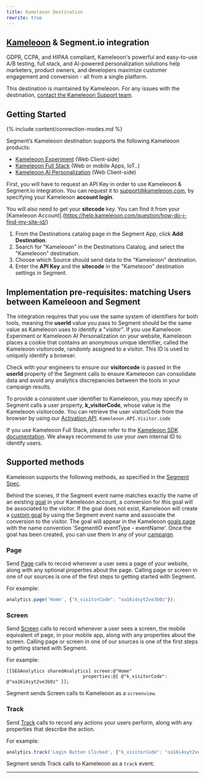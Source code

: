 ```yaml
---
title: Kameleoon Destination
rewrite: true
---
```


[Kameleoon](https://kameleoon.com/en) & Segment.io integration
---
GDPR, CCPA, and HIPAA compliant, Kameleoon's powerful and easy-to-use A/B testing, full stack, and AI-powered personalization solutions help marketers, product owners, and developers maximize customer engagement and conversion - all from a single platform.

This destination is maintained by Kameleoon. For any issues with the destination, [contact the Kameleoon Support team](mailto:support@kameleoon.com).


## Getting Started

{% include content/connection-modes.md %}

Segment’s Kameleoon destination supports the following Kameleoon products:
* [Kameleoon Experiment](https://www.kameleoon.com/en/platform/ab-testing-client-side) (Web Client-side)
* [Kameleoon Full Stack](https://www.kameleoon.com/en/platform/ab-testing-full-stack) (Web or mobile Apps, IoT..)
* [Kameleoon AI Personalization](https://www.kameleoon.com/en/platform/personalization) (Web Client-side)


First, you will have to request an API Key in order to use Kameleoon & Segment.io integration. You can request it to [support@kameleoon.com](mailto:support@kameleoon.com), by specifying your Kameleoon **account login**.

You will also need to get your **sitecode** key. You can find it from your [Kameleoon Account].(https://help.kameleoon.com/question/how-do-i-find-my-site-id/)

1. From the Destinations catalog page in the Segment App, click **Add Destination**.
2. Search for "Kameleoon" in the Destinations Catalog, and select the "Kameleoon" destination.
3. Choose which Source should send data to the "Kameleoon" destination.
6. Enter the **API Key** and the **sitecode** in the "Kameleoon" destination settings in Segment.

## Implementation pre-requisites: matching Users between Kameleoon and Segment
The integration requires that you use the same system of identifiers for both tools, meaning the **userId** value you pass to Segment should be the same value as Kameleoon uses to identify a "visitor". If you use Kameleoon Experiment or Kameleoon AI Personalization on your website, Kameleoon places a cookie that contains an anonymous unique identifier, called the Kameleoon visitorcode, randomly assigned to a visitor. This ID is used to uniquely identify a browser.

Check with your engineers to ensure our **visitorcode** is passed in the **userId** property of the Segment calls to ensure Kameleoon can consolidate data and avoid any analytics discrepancies between the tools in your campaign results.

To provide a consistent user identifier to Kameleoon, you may specify in Segment calls a user property, **k_visitorCode**, whose value is the Kameleoon visitorcode. You can retrieve the user visitorCode from the browser by using our [Activation API](https://developers.kameleoon.com/activation-api.html#visitor).  ```Kameleoon.API.Visitor.code```

If you use Kameleoon Full Stack, please refer to the [Kameleoon SDK documentation](https://developers.kameleoon.com/sdks-overview.html). We always recommend to use your own internal ID to identify users.


## Supported methods

Kameleoon supports the following methods, as specified in the [Segment Spec](/docs/connections/spec).

Behind the scenes, if the Segment event name matches exactly the name of an existing [goal](https://help.kameleoon.com/create-new-goal/) in your Kameleoon account, a conversion for this goal will be associated to the visitor. If the goal does not exist, Kameleoon will create a [custom goal](https://help.kameleoon.com/create-new-goal/#Custom_goal) by using the Segment event name and associate the conversion to the visitor. The goal will appear in the Kameleoon [goals page](https://help.kameleoon.com/manage-goals/) with the name convention 'SegmentIO eventType - eventName'. Once the goal has been created, you can use them in any of your [campaign](https://https://help.kameleoon.com/set-up-goal-campaign/).

### Page

Send [Page](https://segment.com/docs/connections/spec/page/) calls to record whenever a user sees a page of your website, along with any optional properties about the page. Calling page or screen in one of our sources is one of the first steps to getting started with Segment.

For example:

```js
analytics.page('Home', {"k_visitorCode": "oa16i4syt2ve3b0z"});
```


### Screen

Send [Screen](https://segment.com/docs/connections/spec/screen/) calls to record whenever a user sees a screen, the mobile equivalent of page, in your mobile app, along with any properties about the screen. Calling page or screen in one of our sources is one of the first steps to getting started with Segment.

For example:

```obj-c
[[SEGAnalytics sharedAnalytics] screen:@"Home"
                            properties:@{ @"k_visitorCode": @"oa16i4syt2ve3b0z" }];
```

Segment sends Screen calls to Kameleoon as a `screenview`.


### Track

Send [Track](https://segment.com/docs/connections/spec/track/) calls to record any actions your users perform, along with any properties that describe the action.

For example:

```js
analytics.track('Login Button Clicked', {"k_visitorCode": "oa16i4syt2ve3b0z"});
```

Segment sends Track calls to Kameleoon as a `track` event.

---
